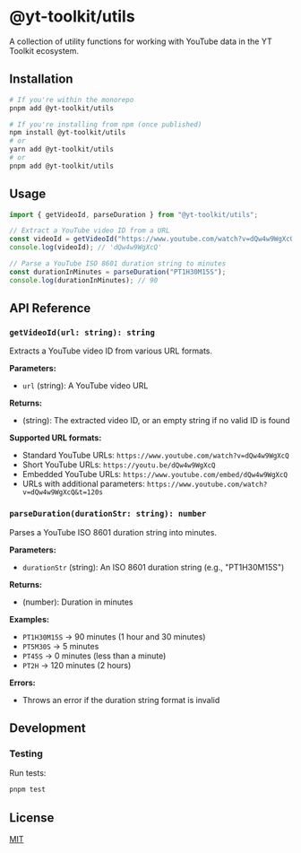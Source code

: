 # @yt-toolkit/utils

A collection of utility functions for working with YouTube data in the YT Toolkit ecosystem.

## Installation

```bash
# If you're within the monorepo
pnpm add @yt-toolkit/utils

# If you're installing from npm (once published)
npm install @yt-toolkit/utils
# or
yarn add @yt-toolkit/utils
# or
pnpm add @yt-toolkit/utils
```

## Usage

```typescript
import { getVideoId, parseDuration } from "@yt-toolkit/utils";

// Extract a YouTube video ID from a URL
const videoId = getVideoId("https://www.youtube.com/watch?v=dQw4w9WgXcQ");
console.log(videoId); // 'dQw4w9WgXcQ'

// Parse a YouTube ISO 8601 duration string to minutes
const durationInMinutes = parseDuration("PT1H30M15S");
console.log(durationInMinutes); // 90
```

## API Reference

### `getVideoId(url: string): string`

Extracts a YouTube video ID from various URL formats.

**Parameters:**

- `url` (string): A YouTube video URL

**Returns:**

- (string): The extracted video ID, or an empty string if no valid ID is found

**Supported URL formats:**

- Standard YouTube URLs: `https://www.youtube.com/watch?v=dQw4w9WgXcQ`
- Short YouTube URLs: `https://youtu.be/dQw4w9WgXcQ`
- Embedded YouTube URLs: `https://www.youtube.com/embed/dQw4w9WgXcQ`
- URLs with additional parameters: `https://www.youtube.com/watch?v=dQw4w9WgXcQ&t=120s`

### `parseDuration(durationStr: string): number`

Parses a YouTube ISO 8601 duration string into minutes.

**Parameters:**

- `durationStr` (string): An ISO 8601 duration string (e.g., "PT1H30M15S")

**Returns:**

- (number): Duration in minutes

**Examples:**

- `PT1H30M15S` → 90 minutes (1 hour and 30 minutes)
- `PT5M30S` → 5 minutes
- `PT45S` → 0 minutes (less than a minute)
- `PT2H` → 120 minutes (2 hours)

**Errors:**

- Throws an error if the duration string format is invalid

## Development

### Testing

Run tests:

```bash
pnpm test
```

## License

[MIT](../../LICENSE)
